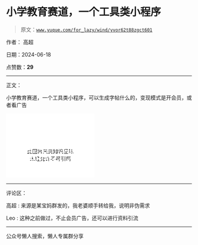 # 小学教育赛道，一个工具类小程序

> 原文：[`www.yuque.com/for_lazy/wind/yvor62t88zgct601`](https://www.yuque.com/for_lazy/wind/yvor62t88zgct601)

作者： 高超

日期：2024-06-18

点赞数：**29**

* * *

正文：

小学教育赛道，一个工具类小程序，可以生成字帖什么的，变现模式是开会员，或者看广告

![](img/69b813379f39f0889046b629a91bc6f5.png "None")

* * *

评论区：

高超 : 来源是某宝妈群发的，我老婆顺手转给我，说明非伪需求

Leo : 这种之前做过，不止会员广告，还可以进行资料引流

* * *

公众号懒人搜索，懒人专属群分享